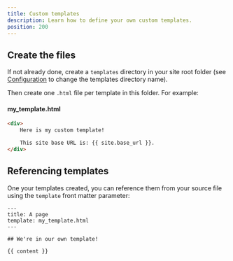 ```yaml
---
title: Custom templates
description: Learn how to define your own custom templates.
position: 200
---
```


## Create the files

If not already done, create a `templates` directory in your site root folder (see [Configuration](/getting-started/configuration/) to change the templates directory name).

Then create one `.html` file per template in this folder. For example:

#### my_template.html

```html
<div>
    Here is my custom template!

    This site base URL is: {{ site.base_url }}.
</div>
```

## Referencing templates

One your templates created, you can reference them from your source file using the `template` front matter parameter:

```
---
title: A page
template: my_template.html
---

## We're in our own template!

{{ content }}
```
